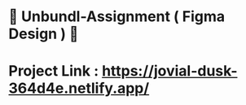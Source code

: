 # 🧡 Unbundl-Assignment ( Figma Design ) 🎉

# Project Link : https://jovial-dusk-364d4e.netlify.app/
